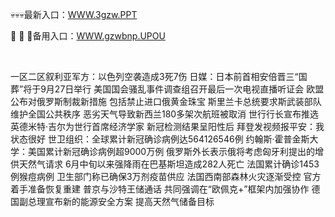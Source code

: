 <p>
	💀💀💀最新入口：<a href="http://www.baidu.com/link?url=6MA2SWnO3Raqke39an_0PUxosM6ZrUGzi1BN9tNnlPW&wd">WWW.3gzw.PPT</a> 
	<p>
		💭
💭
💭备用入口：<a href="http://www.baidu.com/link?url=6MA2SWnO3Raqke39an_0PUxosM6ZrUGzi1BN9tNnlPW&wd">WWW.gzwbnp.UPOU</a> 
	</p>
	<p>
		<br />
	</p>
	<p>
		一区二区叙利亚军方：以色列空袭造成3死7伤
日媒：日本前首相安倍晋三“国葬”将于9月27日举行
美国国会骚乱事件调查组召开最后一次电视直播听证会
欧盟公布对俄罗斯制裁新措施 包括禁止进口俄黄金珠宝
斯里兰卡总统要求斯武装部队维护全国公共秩序
恶劣天气导致新西兰180多架次航班被取消
世行行长宣布推选英德米特·吉尔为世行首席经济学家
新冠检测结果呈阳性后 拜登发视频报平安：我状态很好
世卫组织：全球累计新冠确诊病例达564126546例
约翰斯·霍普金斯大学：美国累计新冠确诊病例超9000万例
俄罗斯外长表示俄将考虑匈牙利提出的增供天然气请求
6月中旬以来强降雨在巴基斯坦造成282人死亡
法国累计确诊1453例猴痘病例 卫生部门称已确保3万剂疫苗供应
法国西南部森林火灾逐渐受控 官方着手准备恢复重建
普京与沙特王储通话 共同强调在“欧佩克+”框架内加强协作
德国副总理宣布新的能源安全方案 提高天然气储备目标
	</p>

